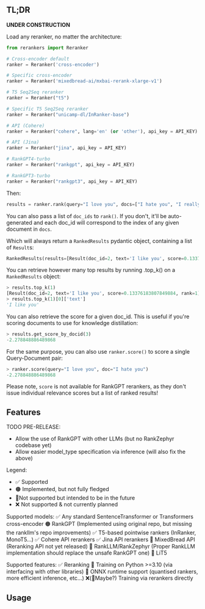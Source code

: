 
## TL;DR

**UNDER CONSTRUCTION**


Load any reranker, no matter the architecture:
```python
from rerankers import Reranker

# Cross-encoder default
ranker = Reranker('cross-encoder')

# Specific cross-encoder
ranker = Reranker('mixedbread-ai/mxbai-rerank-xlarge-v1')

# T5 Seq2Seq reranker
ranker = Reranker("t5")

# Specific T5 Seq2Seq reranker
ranker = Reranker("unicamp-dl/InRanker-base")

# API (Cohere)
ranker = Reranker("cohere", lang='en' (or 'other'), api_key = API_KEY)

# API (Jina)
ranker = Reranker("jina", api_key = API_KEY)

# RankGPT4-turbo
ranker = Reranker("rankgpt", api_key = API_KEY)

# RankGPT3-turbo
ranker = Reranker("rankgpt3", api_key = API_KEY)

```

Then:

```python
results = ranker.rank(query="I love you", docs=["I hate you", "I really like you", "I like you", "I despise you"])
```

You can also pass a list of `doc_ids` to `rank()`. If you don't, it'll be auto-generated and each doc_id will correspond to the index of any given document in `docs`.

Which will always return a `RankedResults` pydantic object, containing a list of `Result`s:

```python
RankedResults(results=[Result(doc_id=2, text='I like you', score=0.13376183807849884, rank=1), Result(doc_id=1, text='I really like you', score=0.002901385771110654, rank=2), Result(doc_id=0, text='I hate you', score=-2.278848886489868, rank=3), Result(doc_id=3, text='I despise you', score=-3.1964476108551025, rank=4)], query='I love you', has_scores=True)
```

You can retrieve however many top results by running .top_k() on a `RankedResults` object:

```python
> results.top_k(1)
[Result(doc_id=2, text='I like you', score=0.13376183807849884, rank=1)]
> results.top_k(1)[0]['text']
'I like you'
```

You can also retrieve the score for a given doc_id. This is useful if you're scoring documents to use for knowledge distillation:

```python
> results.get_score_by_docid(3)
-2.278848886489868
```

For the same purpose, you can also use `ranker.score()` to score a single Query-Document pair:
```python
> ranker.score(query="I love you", doc="I hate you")
-2.278848886489868
```

Please note, `score` is not available for RankGPT rerankers, as they don't issue individual relevance scores but a list of ranked results!
## Features

TODO PRE-RELEASE:
- Allow the use of RankGPT with other LLMs (but no RankZephyr codebase yet)
- Allow easier model_type specification via inference (will also fix the above)

Legend:
- ✅ Supported
- 🟠 Implemented, but not fully fledged
- 📍Not supported but intended to be in the future
- ❌ Not supported & not currently planned

Supported models:
✅ Any standard SentenceTransformer or Transformers cross-encoder
🟠 RankGPT (Implemented using original repo, but missing the rankllm's repo improvements)
✅ T5-based pointwise rankers (InRanker, MonoT5...)
✅ Cohere API rerankers
✅ Jina API rerankers
📍 MixedBread API (Reranking API not yet released)
📍 RankLLM/RankZephyr (Proper RankLLM implementation should replace the unsafe RankGPT one)
📍 LiT5 

Supported features:
✅ Reranking 
📍 Training on Python >=3.10 (via interfacing with other libraries)
📍 ONNX runtime support (quantised rankers, more efficient inference, etc...)
❌(📍Maybe?) Training via rerankers directly
## Usage
  

